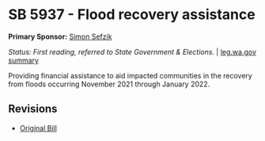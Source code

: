 # SB 5937 - Flood recovery assistance
**Primary Sponsor:** [Simon Sefzik](/person/leg/simon.sefzik.md)

*Status: First reading, referred to State Government & Elections.* | [leg.wa.gov summary](https://app.leg.wa.gov/billsummary?BillNumber=5937&Year=2021)

Providing financial assistance to aid impacted communities in the recovery from floods occurring November 2021 through January 2022.

## Revisions
* [Original Bill](1/)